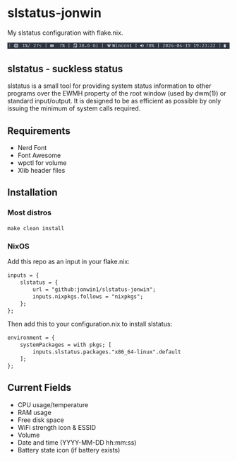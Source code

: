 # slstatus-jonwin

My slstatus configuration with flake.nix.

<img src=bar.png alt=slstatus>

## slstatus - suckless status

slstatus is a small tool for providing system status information to other
programs over the EWMH property of the root window (used by dwm(1)) or
standard input/output. It is designed to be as efficient as possible by
only issuing the minimum of system calls required.

## Requirements

- Nerd Font
- Font Awesome
- wpctl for volume
- Xlib header files

## Installation

### Most distros

    make clean install

### NixOS

Add this repo as an input in your flake.nix:

    inputs = {
        slstatus = {
            url = "github:jonwin1/slstatus-jonwin";
            inputs.nixpkgs.follows = "nixpkgs";
        };
    };

Then add this to your configuration.nix to install slstatus:

    environment = {
        systemPackages = with pkgs; [
            inputs.slstatus.packages."x86_64-linux".default
        ];
    };

## Current Fields

- CPU usage/temperature
- RAM usage
- Free disk space
- WiFi strength icon & ESSID
- Volume
- Date and time (YYYY-MM-DD hh:mm:ss)
- Battery state icon (if battery exists)
